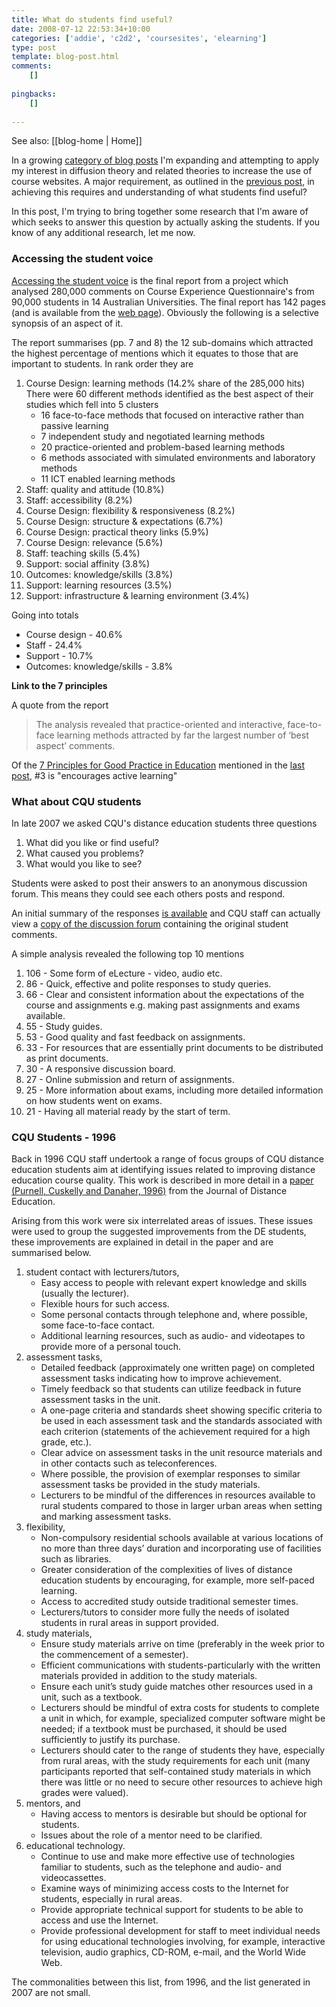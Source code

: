 ```yaml
---
title: What do students find useful?
date: 2008-07-12 22:53:34+10:00
categories: ['addie', 'c2d2', 'coursesites', 'elearning']
type: post
template: blog-post.html
comments:
    []
    
pingbacks:
    []
    
---
```


See also: [[blog-home | Home]]

In a growing [category of blog posts](http://cq-pan.cqu.edu.au/david-jones/blog/?cat=43) I'm expanding and attempting to apply my interest in diffusion theory and related theories to increase the use of course websites. A major requirement, as outlined in the [previous post](http://cq-pan.cqu.edu.au/david-jones/blog/?p=185), in achieving this requires and understanding of what students find useful?

In this post, I'm trying to bring together some research that I'm aware of which seeks to answer this question by actually asking the students. If you know of any additional research, let me now.

### Accessing the student voice

[Accessing the student voice](http://www.dest.gov.au/sectors/higher_education/publications_resources/profiles/access_student_voice.htm) is the final report from a project which analysed 280,000 comments on Course Experience Questionnaire's from 90,000 students in 14 Australian Universities. The final report has 142 pages (and is available from the [web page](http://www.dest.gov.au/sectors/higher_education/publications_resources/profiles/access_student_voice.htm)). Obviously the following is a selective synopsis of an aspect of it.

The report summarises (pp. 7 and 8) the 12 sub-domains which attracted the highest percentage of mentions which it equates to those that are important to students. In rank order they are

1. Course Design: learning methods (14.2% share of the 285,000 hits)  
    There were 60 different methods identified as the best aspect of their studies which fell into 5 clusters
    - 16 face-to-face methods that focused on interactive rather than passive learning
    - 7 independent study and negotiated learning methods
    - 20 practice-oriented and problem-based learning methods
    - 6 methods associated with simulated environments and laboratory methods
    - 11 ICT enabled learning methods
2. Staff: quality and attitude (10.8%)
3. Staff: accessibility (8.2%)
4. Course Design: flexibility & responsiveness (8.2%)
5. Course Design: structure & expectations (6.7%)
6. Course Design: practical theory links (5.9%)
7. Course Design: relevance (5.6%)
8. Staff: teaching skills (5.4%)
9. Support: social affinity (3.8%)
10. Outcomes: knowledge/skills (3.8%)
11. Support: learning resources (3.5%)
12. Support: infrastructure & learning environment (3.4%)

Going into totals

- Course design - 40.6%
- Staff - 24.4%
- Support - 10.7%
- Outcomes: knowledge/skills - 3.8%

**Link to the 7 principles**

A quote from the report

> The analysis revealed that practice-oriented and interactive, face-to-face learning methods attracted by far the largest number of ‘best aspect’ comments.

Of the [7 Principles for Good Practice in Education](http://honolulu.hawaii.edu/intranet/committees/FacDevCom/guidebk/teachtip/7princip.htm) mentioned in the [last post](http://cq-pan.cqu.edu.au/david-jones/blog/?p=185), #3 is "encourages active learning"

### What about CQU students

In late 2007 we asked CQU's distance education students three questions

1. What did you like or find useful?
2. What caused you problems?
3. What would you like to see?

Students were asked to post their answers to an anonymous discussion forum. This means they could see each others posts and respond.

An initial summary of the responses [is available](http://cddu.cqu.edu.au/images/9/96/FlexFeedback.pdf) and CQU staff can actually view a [copy of the discussion forum](http://webfuse.cqu.edu.au/YaBB/Discussion/Staff_View_Student_Experience) containing the original student comments.

A simple analysis revealed the following top 10 mentions

1. 106 - Some form of eLecture - video, audio etc.
2. 86 - Quick, effective and polite responses to study queries.
3. 66 - Clear and consistent information about the expectations of the course and assignments e.g. making past assignments and exams available.
4. 55 - Study guides.
5. 53 - Good quality and fast feedback on assignments.
6. 33 - For resources that are essentially print documents to be distributed as print documents.
7. 30 - A responsive discussion board.
8. 27 - Online submission and return of assignments.
9. 25 - More information about exams, including more detailed information on how students went on exams.
10. 21 - Having all material ready by the start of term.

### CQU Students - 1996

Back in 1996 CQU staff undertook a range of focus groups of CQU distance education students aim at identifying issues related to improving distance education course quality. This work is described in more detail in a [paper (Purnell, Cuskelly and Danaher, 1996)](http://cade.athabascau.ca/vol11.2/purnelletal.html) from the Journal of Distance Education.

Arising from this work were six interrelated areas of issues. These issues were used to group the suggested improvements from the DE students, these improvements are explained in detail in the paper and are summarised below.

1. student contact with lecturers/tutors,
    - Easy access to people with relevant expert knowledge and skills (usually the lecturer).
    - Flexible hours for such access.
    - Some personal contacts through telephone and, where possible, some face-to-face contact.
    - Additional learning resources, such as audio- and videotapes to provide more of a personal touch.
2. assessment tasks,
    - Detailed feedback (approximately one written page) on completed assessment tasks indicating how to improve achievement.
    - Timely feedback so that students can utilize feedback in future assessment tasks in the unit.
    - A one-page criteria and standards sheet showing specific criteria to be used in each assessment task and the standards associated with each criterion (statements of the achievement required for a high grade, etc.).
    - Clear advice on assessment tasks in the unit resource materials and in other contacts such as teleconferences.
    - Where possible, the provision of exemplar responses to similar assessment tasks be provided in the study materials.
    - Lecturers to be mindful of the differences in resources available to rural students compared to those in larger urban areas when setting and marking assessment tasks.
3. flexibility,
    - Non-compulsory residential schools available at various locations of no more than three days’ duration and incorporating use of facilities such as libraries.
    - Greater consideration of the complexities of lives of distance education students by encouraging, for example, more self-paced learning.
    - Access to accredited study outside traditional semester times.
    - Lecturers/tutors to consider more fully the needs of isolated students in rural areas in support provided.
4. study materials,
    - Ensure study materials arrive on time (preferably in the week prior to the commencement of a semester).
    - Efficient communications with students-particularly with the written materials provided in addition to the study materials.
    - Ensure each unit’s study guide matches other resources used in a unit, such as a textbook.
    - Lecturers should be mindful of extra costs for students to complete a unit in which, for example, specialized computer software might be needed; if a textbook must be purchased, it should be used sufficiently to justify its purchase.
    - Lecturers should cater to the range of students they have, especially from rural areas, with the study requirements for each unit (many participants reported that self-contained study materials in which there was little or no need to secure other resources to achieve high grades were valued).
5. mentors, and
    - Having access to mentors is desirable but should be optional for students.
    - Issues about the role of a mentor need to be clarified.
6. educational technology.
    - Continue to use and make more effective use of technologies familiar to students, such as the telephone and audio- and videocassettes.
    - Examine ways of minimizing access costs to the Internet for students, especially in rural areas.
    - Provide appropriate technical support for students to be able to access and use the Internet.
    - Provide professional development for staff to meet individual needs for using educational technologies involving, for example, interactive television, audio graphics, CD-ROM, e-mail, and the World Wide Web.

The commonalities between this list, from 1996, and the list generated in 2007 are not small.